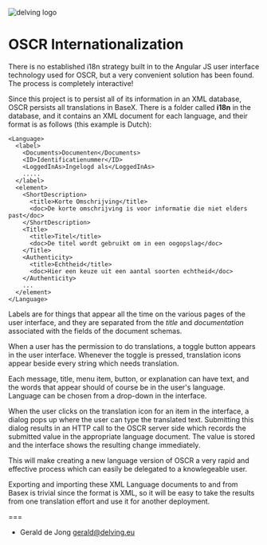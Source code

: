 ![delving logo](http://delving.eu/sites/all/themes/delving_pool/logo.png)

# OSCR Internationalization

There is no established i18n strategy built in to the Angular JS user interface technology used for OSCR, but
a very convenient solution has been found.  The process is completely interactive!

Since this project is to persist all of its information in an XML database, OSCR persists all translations
in BaseX.  There is a folder called __i18n__ in the database, and it contains an XML document for each language,
and their format is as follows (this example is Dutch):

    <Language>
      <label>
        <Documents>Documenten</Documents>
        <ID>Identificatienummer</ID>
        <LoggedInAs>Ingelogd als</LoggedInAs>
        .....
      </label>
      <element>
        <ShortDescription>
          <title>Korte Omschrijving</title>
          <doc>De korte omschrijving is voor informatie die niet elders past</doc>
        </ShortDescription>
        <Title>
          <title>Titel</title>
          <doc>De titel wordt gebruikt om in een oogopslag</doc>
        </Title>
        <Authenticity>
          <title>Echtheid</title>
          <doc>Hier een keuze uit een aantal soorten echtheid</doc>
        </Authenticity>
        ...
      </element>
    </Language>

Labels are for things that appear all the time on the various pages of the user interface, and they are
separated from the _title_ and _documentation_ associated with the fields of the document schemas.

When a user has the permission to do translations, a toggle button appears in the user interface.  Whenever
the toggle is pressed, translation icons appear beside every string which needs translation.

Each message, title, menu item, button, or explanation can have text, and the words that appear should of course
be in the user's language.  Language can be chosen from a drop-down in the interface.

When the user clicks on the translation icon for an item in the interface, a dialog pops up where
the user can type the translated text.  Submitting this dialog results in an HTTP call to the
OSCR server side which records the submitted value in the appropriate language document.  The value
is stored and the interface shows the resulting change immediately.

This will make creating a new language version of OSCR a very rapid and effective process which can easily
be delegated to a knowlegeable user.

Exporting and importing these XML Language documents to and from Basex is trivial since the format is
XML, so it will be easy to take the results from one translation effort and use it for another
deployment.

===

* Gerald de Jong <gerald@delving.eu>

